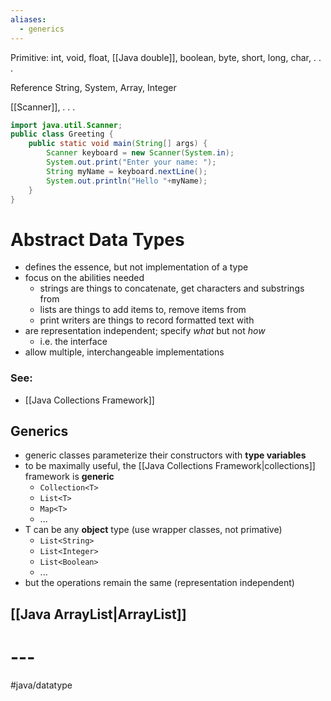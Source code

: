 ```yaml
---
aliases:
  - generics
---
```


Primitive:
int, void, float, [[Java double]], boolean, byte, short, long, char, . . .

Reference
String, System, Array, Integer

[[Scanner]], . . . 

```java
import java.util.Scanner;
public class Greeting {
	public static void main(String[] args) {
		Scanner keyboard = new Scanner(System.in); 
		System.out.print("Enter your name: "); 
		String myName = keyboard.nextLine();
		System.out.println("Hello "+myName);
	}
}
```


# Abstract Data Types
- defines the essence, but not implementation of a type
- focus on the abilities needed
	- strings are things to concatenate, get characters and substrings from
	- lists are things to add items to, remove items from
	- print writers are things to record formatted text with
- are representation independent; specify *what* but not *how*
	- i.e. the interface
- allow multiple, interchangeable implementations

### See:
- [[Java Collections Framework]]

## Generics
- generic classes parameterize their constructors with **type variables**
- to be maximally useful, the [[Java Collections Framework|collections]] framework is **generic**
	- `Collection<T>`
	- `List<T>`
	- `Map<T>`
	- ...
- T can be any **object** type (use wrapper classes, not primative)
	- `List<String>` 
	- `List<Integer>`
	- `List<Boolean>`
	- ...
- but the operations remain the same (representation independent)

## [[Java ArrayList|ArrayList]]


# ---
#java/datatype 